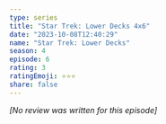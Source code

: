 ```yaml
---
type: series
title: "Star Trek: Lower Decks 4x6"
date: "2023-10-08T12:40:29"
name: "Star Trek: Lower Decks"
season: 4
episode: 6
rating: 3
ratingEmoji: ⭐️⭐️⭐️
share: false
---
```


_[No review was written for this episode]_
